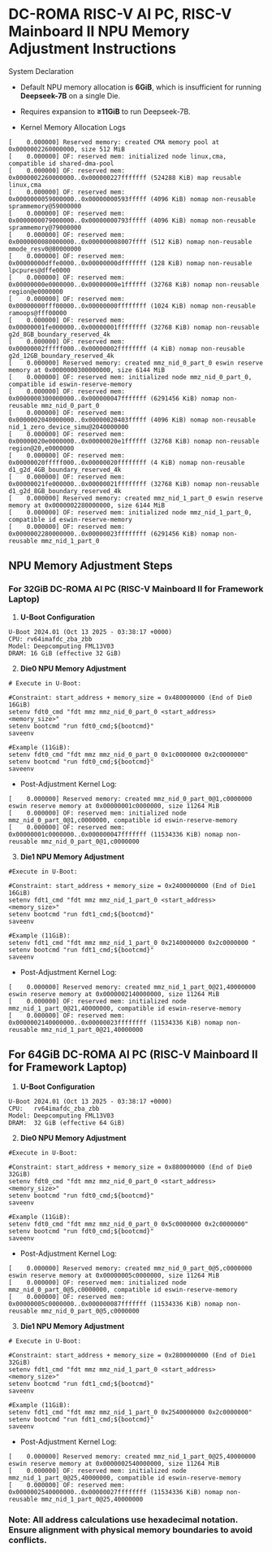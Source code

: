 # DC-ROMA RISC-V AI PC, RISC-V Mainboard II NPU Memory Adjustment Instructions

 
System Declaration 
- Default NPU memory allocation is **6GiB**, which is insufficient for running **Deepseek-7B** on a single Die.  
- Requires expansion to **≥11GiB** to run Deepseek-7B.

- Kernel Memory Allocation Logs
```
[    0.000000] Reserved memory: created CMA memory pool at 0x0000002260000000, size 512 MiB
[    0.000000] OF: reserved mem: initialized node linux,cma, compatible id shared-dma-pool
[    0.000000] OF: reserved mem: 0x0000002260000000..0x000000227fffffff (524288 KiB) map reusable linux,cma
[    0.000000] OF: reserved mem: 0x0000000059000000..0x00000000593fffff (4096 KiB) nomap non-reusable sprammemory@59000000
[    0.000000] OF: reserved mem: 0x0000000079000000..0x00000000793fffff (4096 KiB) nomap non-reusable sprammemory@79000000
[    0.000000] OF: reserved mem: 0x0000000080000000..0x000000008007ffff (512 KiB) nomap non-reusable mmode_resv0@80000000
[    0.000000] OF: reserved mem: 0x00000000dffe0000..0x00000000dfffffff (128 KiB) nomap non-reusable lpcpures@dffe0000
[    0.000000] OF: reserved mem: 0x00000000e0000000..0x00000000e1ffffff (32768 KiB) nomap non-reusable region@e0000000
[    0.000000] OF: reserved mem: 0x00000000fff00000..0x00000000ffffffff (1024 KiB) nomap non-reusable ramoops@fff00000
[    0.000000] OF: reserved mem: 0x00000001fe000000..0x00000001ffffffff (32768 KiB) nomap non-reusable g2d_8GB_boundary_reserved_4k
[    0.000000] OF: reserved mem: 0x00000002fffff000..0x00000002ffffffff (4 KiB) nomap non-reusable g2d_12GB_boundary_reserved_4k
[    0.000000] Reserved memory: created mmz_nid_0_part_0 eswin reserve memory at 0x0000000300000000, size 6144 MiB
[    0.000000] OF: reserved mem: initialized node mmz_nid_0_part_0, compatible id eswin-reserve-memory
[    0.000000] OF: reserved mem: 0x0000000300000000..0x000000047fffffff (6291456 KiB) nomap non-reusable mmz_nid_0_part_0
[    0.000000] OF: reserved mem: 0x0000002040000000..0x00000020403fffff (4096 KiB) nomap non-reusable nid_1_zero_device_simu@2040000000
[    0.000000] OF: reserved mem: 0x00000020e0000000..0x00000020e1ffffff (32768 KiB) nomap non-reusable region@20,e0000000
[    0.000000] OF: reserved mem: 0x00000020fffff000..0x00000020ffffffff (4 KiB) nomap non-reusable d1_g2d_4GB_boundary_reserved_4k
[    0.000000] OF: reserved mem: 0x00000021fe000000..0x00000021ffffffff (32768 KiB) nomap non-reusable d1_g2d_8GB_boundary_reserved_4k
[    0.000000] Reserved memory: created mmz_nid_1_part_0 eswin reserve memory at 0x0000002280000000, size 6144 MiB
[    0.000000] OF: reserved mem: initialized node mmz_nid_1_part_0, compatible id eswin-reserve-memory
[    0.000000] OF: reserved mem: 0x0000002280000000..0x00000023ffffffff (6291456 KiB) nomap non-reusable mmz_nid_1_part_0
```
## NPU Memory Adjustment Steps

### For **32GiB DC-ROMA AI PC (RISC-V Mainboard II for Framework Laptop)** 

1. **U-Boot Configuration**
``` 
U-Boot 2024.01 (Oct 13 2025 - 03:38:17 +0000)
CPU: rv64imafdc_zba_zbb
Model: Deepcomputing FML13V03
DRAM: 16 GiB (effective 32 GiB)
```

2. **Die0 NPU Memory Adjustment**
```
# Execute in U-Boot:

#Constraint: start_address + memory_size = 0x480000000 (End of Die0 16GiB)
setenv fdt0_cmd "fdt mmz mmz_nid_0_part_0 <start_address> <memory_size>"
setenv bootcmd "run fdt0_cmd;${bootcmd}"
saveenv

#Example (11GiB):
setenv fdt0_cmd "fdt mmz mmz_nid_0_part_0 0x1c0000000 0x2c0000000"    
setenv bootcmd "run fdt0_cmd;${bootcmd}"
saveenv
```

- Post-Adjustment Kernel Log:

```
[    0.000000] Reserved memory: created mmz_nid_0_part_0@1,c0000000 eswin reserve memory at 0x00000001c0000000, size 11264 MiB
[    0.000000] OF: reserved mem: initialized node mmz_nid_0_part_0@1,c0000000, compatible id eswin-reserve-memory
[    0.000000] OF: reserved mem: 0x00000001c0000000..0x000000047fffffff (11534336 KiB) nomap non-reusable mmz_nid_0_part_0@1,c0000000
```

3. **Die1 NPU Memory Adjustment**

```
#Execute in U-Boot:

#Constraint: start_address + memory_size = 0x2400000000 (End of Die1 16GiB)
setenv fdt1_cmd "fdt mmz mmz_nid_1_part_0 <start_address> <memory_size>"
setenv bootcmd "run fdt1_cmd;${bootcmd}"
saveenv 

#Example (11GiB):
setenv fdt1_cmd "fdt mmz mmz_nid_1_part_0 0x2140000000 0x2c0000000 "
setenv bootcmd "run fdt1_cmd;${bootcmd}"
saveenv 
```

- Post-Adjustment Kernel Log:

```
[    0.000000] Reserved memory: created mmz_nid_1_part_0@21,40000000 eswin reserve memory at 0x0000002140000000, size 11264 MiB
[    0.000000] OF: reserved mem: initialized node mmz_nid_1_part_0@21,40000000, compatible id eswin-reserve-memory
[    0.000000] OF: reserved mem: 0x0000002140000000..0x00000023ffffffff (11534336 KiB) nomap non-reusable mmz_nid_1_part_0@21,40000000
```


## For **64GiB DC-ROMA AI PC (RISC-V Mainboard II for Framework Laptop)** 

1. **U-Boot Configuration**

```
U-Boot 2024.01 (Oct 13 2025 - 03:38:17 +0000)
CPU:   rv64imafdc_zba_zbb 
Model: Deepcomputing FML13V03 
DRAM:  32 GiB (effective 64 GiB)
```

2. **Die0 NPU Memory Adjustment**

```
#Execute in U-Boot:

#Constraint: start_address + memory_size = 0x880000000 (End of Die0 32GiB)
setenv fdt0_cmd "fdt mmz mmz_nid_0_part_0 <start_address> <memory_size>"
setenv bootcmd "run fdt0_cmd;${bootcmd}"
saveenv 

#Example (11GiB):
setenv fdt0_cmd "fdt mmz mmz_nid_0_part_0 0x5c0000000 0x2c0000000"
setenv bootcmd "run fdt0_cmd;${bootcmd}"
saveenv 
```

- Post-Adjustment Kernel Log:

```
[    0.000000] Reserved memory: created mmz_nid_0_part_0@5,c0000000 eswin reserve memory at 0x00000005c0000000, size 11264 MiB
[    0.000000] OF: reserved mem: initialized node mmz_nid_0_part_0@5,c0000000, compatible id eswin-reserve-memory
[    0.000000] OF: reserved mem: 0x00000005c0000000..0x000000087fffffff (11534336 KiB) nomap non-reusable mmz_nid_0_part_0@5,c0000000
```

3. **Die1 NPU Memory Adjustment**

```
# Execute in U-Boot:

#Constraint: start_address + memory_size = 0x2800000000 (End of Die1 32GiB)
setenv fdt1_cmd "fdt mmz mmz_nid_1_part_0 <start_address> <memory_size>"
setenv bootcmd "run fdt1_cmd;${bootcmd}"
saveenv

#Example (11GiB):
setenv fdt1_cmd "fdt mmz mmz_nid_1_part_0 0x2540000000 0x2c0000000"
setenv bootcmd "run fdt1_cmd;${bootcmd}"
saveenv
```

- Post-Adjustment Kernel Log:
```
[    0.000000] Reserved memory: created mmz_nid_1_part_0@25,40000000 eswin reserve memory at 0x0000002540000000, size 11264 MiB
[    0.000000] OF: reserved mem: initialized node mmz_nid_1_part_0@25,40000000, compatible id eswin-reserve-memory
[    0.000000] OF: reserved mem: 0x0000002540000000..0x00000027ffffffff (11534336 KiB) nomap non-reusable mmz_nid_1_part_0@25,40000000
```

### Note: All address calculations use hexadecimal notation. Ensure alignment with physical memory boundaries to avoid conflicts.
